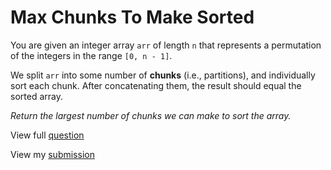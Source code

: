 # **Max Chunks To Make Sorted**

You are given an integer array `arr` of length `n` that represents a permutation of the integers in the range `[0, n - 1]`.

We split `arr` into some number of **chunks** (i.e., partitions), and individually sort each chunk. After concatenating them, the result should equal the sorted array.

_Return the largest number of chunks we can make to sort the array._

View full [question](https://leetcode.com/problems/max-chunks-to-make-sorted?envType=daily-question&envId=2024-12-19)

View my [submission](https://leetcode.com/problems/max-chunks-to-make-sorted/submissions/1482554932)
